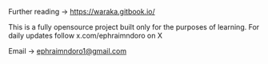Further reading -> https://waraka.gitbook.io/

This is a fully opensource project built only for the purposes of learning.
For daily updates follow x.com/ephraimndoro on X

Email -> ephraimndoro1@gmail.com
